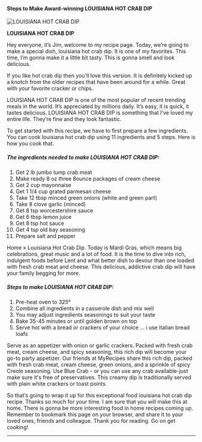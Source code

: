             

#### Steps to Make Award-winning LOUISIANA HOT CRAB DIP

![LOUISIANA HOT CRAB DIP](https://img-global.cpcdn.com/recipes/6492358360170496/751x532cq70/louisiana-hot-crab-dip-recipe-main-photo.jpg)

**LOUISIANA HOT CRAB DIP**

Hey everyone, it’s Jim, welcome to my recipe page. Today, we’re going to make a special dish, louisiana hot crab dip. It is one of my favorites. This time, I’m gonna make it a little bit tasty. This is gonna smell and look delicious.

If you like hot crab dip then you'll love this version. It is definitely kicked up a knotch from the older recipes that have been around for a while. Great with your favorite cracker or chips.

LOUISIANA HOT CRAB DIP is one of the most popular of recent trending meals in the world. It’s appreciated by millions daily. It’s easy, it is quick, it tastes delicious. LOUISIANA HOT CRAB DIP is something that I’ve loved my entire life. They’re fine and they look fantastic.

To get started with this recipe, we have to first prepare a few ingredients. You can cook louisiana hot crab dip using 11 ingredients and 5 steps. Here is how you cook that.

##### The ingredients needed to make LOUISIANA HOT CRAB DIP:

1.  Get 2 lb jumbo lump crab meat
2.  Make ready 8 oz three 8ounce packages of cream cheese
3.  Get 2 cup mayonnaise
4.  Get 1 1/4 cup grated parmesan cheese
5.  Take 12 tbsp minced green onions (white and green part)
6.  Take 8 clove garlic (minced)
7.  Get 8 tsp worcestershire sauce
8.  Get 6 tbsp lemon juice
9.  Get 8 tsp hot sauce
10.  Get 4 tsp old bay seasoning
11.  Prepare salt and pepper

Home » Louisiana Hot Crab Dip. Today is Mardi Gras, which means big celebrations, great music and a lot of food. It is the time to dive into rich, indulgent foods before Lent and what better dish to devour than one loaded with fresh crab meat and cheese. This delicious, addictive crab dip will have your family begging for more.

##### Steps to make LOUISIANA HOT CRAB DIP:

1.  Pre-heat oven to 325°
2.  Combine all ingredients in a casserole dish and mix well
3.  You may adjust ingredients seasonings to suit your taste
4.  Bake 35-45 minutes or until golden brown on top
5.  Serve hot with a bread or crackers of your choice … i use Italian bread loafs

Serve as an appetizer with onion or garlic crackers. Packed with fresh crab meat, cream cheese, and spicy seasoning, this rich dip will become your go-to party appetizer. Our friends at MyRecipes share this rich dip, packed with fresh crab meat, cream cheese, green onions, and a sprinkle of spicy Creole seasoning. Use Blue Crab - or you can use any crab available-just make sure it's free of preservatives. This creamy dip is traditionally served with plain white crackers or toast points.

So that’s going to wrap it up for this exceptional food louisiana hot crab dip recipe. Thanks so much for your time. I am sure that you will make this at home. There is gonna be more interesting food in home recipes coming up. Remember to bookmark this page on your browser, and share it to your loved ones, friends and colleague. Thank you for reading. Go on get cooking!

* * *
